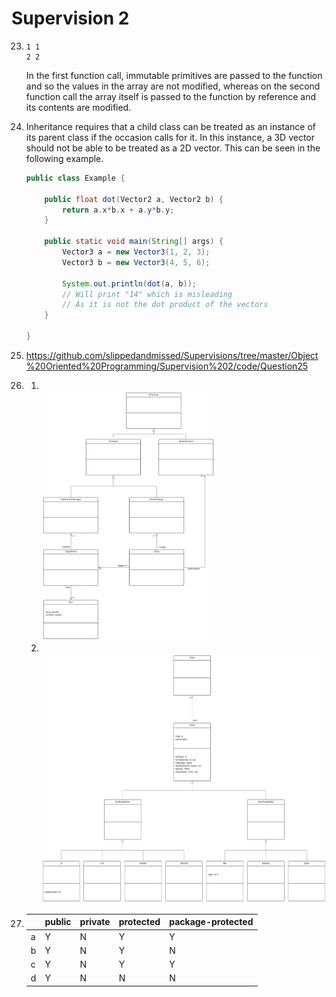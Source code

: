 # Supervision 2

23. 
    ```
    1 1
    2 2
    ```
    In the first function call, immutable primitives are passed to the function and so the values in the array are not modified, whereas on the second function call the array itself is passed to the function by reference and its contents are modified.

24. Inheritance requires that a child class can be treated as an instance of its parent class if the occasion calls for it. In this instance, a 3D vector should not be able to be treated as a 2D vector. This can be seen in the following example.
    ```java
    public class Example {

        public float dot(Vector2 a, Vector2 b) {
            return a.x*b.x + a.y*b.y;
        }

        public static void main(String[] args) {
            Vector3 a = new Vector3(1, 2, 3);
            Vector3 b = new Vector3(4, 5, 6);

            System.out.println(dot(a, b));
            // Will print "14" which is misleading
            // As it is not the dot product of the vectors
        }

    }
    ```

25. https://github.com/slippedandmissed/Supervisions/tree/master/Object%20Oriented%20Programming/Supervision%202/code/Question25

26.
    1. <br/><img style="height: 400px" src="https://raw.githubusercontent.com/slippedandmissed/Supervisions/master/Object%20Oriented%20Programming/Supervision%202/figures/26-a.svg" />
    2. <br/><img style="height: 400px" src="https://raw.githubusercontent.com/slippedandmissed/Supervisions/master/Object%20Oriented%20Programming/Supervision%202/figures/26-b.svg" />

27.
    |   | public | private | protected | package-protected |
    |---|--------|---------|-----------|-------------------|
    | a |    Y   |    N    |     Y     |         Y         |
    | b |    Y   |    N    |     Y     |         N         |
    | c |    Y   |    N    |     Y     |         Y         |
    | d |    Y   |    N    |     N     |         N         |